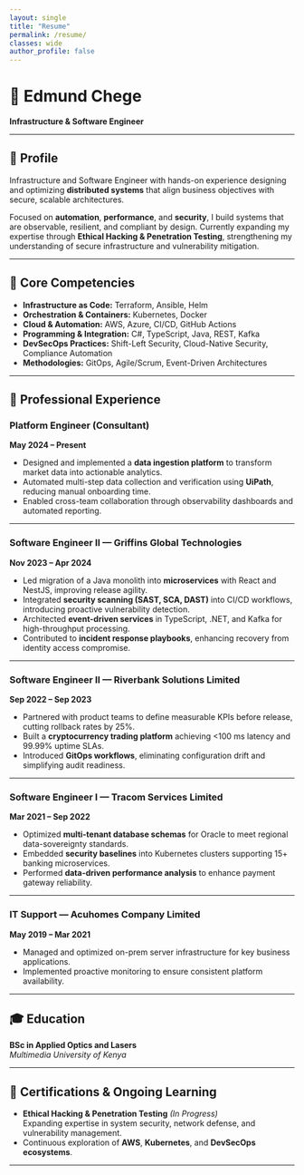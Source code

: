 ```yaml
---
layout: single
title: "Resume"
permalink: /resume/
classes: wide
author_profile: false
---
```


# 💼 Edmund Chege
**Infrastructure & Software Engineer** 

---

## 🧩 Profile

Infrastructure and Software Engineer with hands-on experience designing and optimizing **distributed systems** that align business objectives with secure, scalable architectures.  

Focused on **automation**, **performance**, and **security**, I build systems that are observable, resilient, and compliant by design. Currently expanding my expertise through **Ethical Hacking & Penetration Testing**, strengthening my understanding of secure infrastructure and vulnerability mitigation.

---

## 🧠 Core Competencies

- **Infrastructure as Code:** Terraform, Ansible, Helm  
- **Orchestration & Containers:** Kubernetes, Docker  
- **Cloud & Automation:** AWS, Azure, CI/CD, GitHub Actions  
- **Programming & Integration:** C#, TypeScript, Java, REST, Kafka  
- **DevSecOps Practices:** Shift-Left Security, Cloud-Native Security, Compliance Automation  
- **Methodologies:** GitOps, Agile/Scrum, Event-Driven Architectures  

---

## 🧭 Professional Experience

<div class="timeline">

### <span class="timeline__title">Platform Engineer (Consultant)</span>
**May 2024 – Present**
- Designed and implemented a **data ingestion platform** to transform market data into actionable analytics.
- Automated multi-step data collection and verification using **UiPath**, reducing manual onboarding time.
- Enabled cross-team collaboration through observability dashboards and automated reporting.

---

### <span class="timeline__title">Software Engineer II — Griffins Global Technologies</span>
**Nov 2023 – Apr 2024**
- Led migration of a Java monolith into **microservices** with React and NestJS, improving release agility.
- Integrated **security scanning (SAST, SCA, DAST)** into CI/CD workflows, introducing proactive vulnerability detection.
- Architected **event-driven services** in TypeScript, .NET, and Kafka for high-throughput processing.
- Contributed to **incident response playbooks**, enhancing recovery from identity access compromise.

---

### <span class="timeline__title">Software Engineer II — Riverbank Solutions Limited</span>
**Sep 2022 – Sep 2023**
- Partnered with product teams to define measurable KPIs before release, cutting rollback rates by 25%.
- Built a **cryptocurrency trading platform** achieving <100 ms latency and 99.99% uptime SLAs.
- Introduced **GitOps workflows**, eliminating configuration drift and simplifying audit readiness.

---

### <span class="timeline__title">Software Engineer I — Tracom Services Limited</span>
**Mar 2021 – Sep 2022**
- Optimized **multi-tenant database schemas** for Oracle to meet regional data-sovereignty standards.
- Embedded **security baselines** into Kubernetes clusters supporting 15+ banking microservices.
- Performed **data-driven performance analysis** to enhance payment gateway reliability.

---

### <span class="timeline__title">IT Support — Acuhomes Company Limited</span>
**May 2019 – Mar 2021**
- Managed and optimized on-prem server infrastructure for key business applications.
- Implemented proactive monitoring to ensure consistent platform availability.

</div>

---

## 🎓 Education

**BSc in Applied Optics and Lasers**  
*Multimedia University of Kenya*

---

## 🔐 Certifications & Ongoing Learning

- **Ethical Hacking & Penetration Testing** *(In Progress)*  
  Expanding expertise in system security, network defense, and vulnerability management.  
- Continuous exploration of **AWS**, **Kubernetes**, and **DevSecOps ecosystems**.

---

